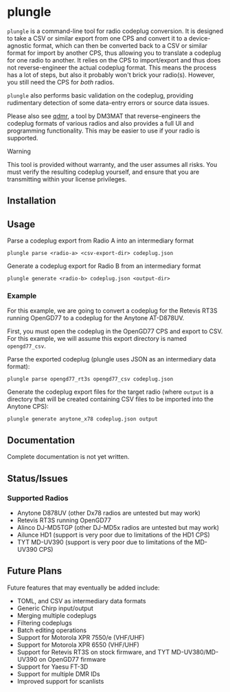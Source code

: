 # plungle

`plungle` is a command-line tool for radio codeplug conversion. It is designed to take a CSV or similar export from one CPS and convert it to a device-agnostic format, which can then be converted back to a CSV or similar format for import by another CPS, thus allowing you to translate a codeplug for one radio to another. It relies on the CPS to import/export and thus does not reverse-engineer the actual codeplug format. This means the process has a lot of steps, but also it probably won't brick your radio(s). However, you still need the CPS for _both_ radios.

`plungle` also performs basic validation on the codeplug, providing rudimentary detection of some data-entry errors or source data issues.

Please also see [qdmr](https://dm3mat.darc.de/qdmr/), a tool by DM3MAT that reverse-engineers the codeplug formats of various radios and also provides a full UI and programming functionality. This may be easier to use if your radio is supported.

> [!WARNING]
> This tool is provided without warranty, and the user assumes all risks. You must verify the resulting codeplug yourself, and ensure that you are transmitting within your license privileges.

## Installation

## Usage

Parse a codeplug export from Radio A into an intermediary format
```
plungle parse <radio-a> <csv-export-dir> codeplug.json
```

Generate a codeplug export for Radio B from an intermediary format
```
plungle generate <radio-b> codeplug.json <output-dir>
```

### Example

For this example, we are going to convert a codeplug for the Retevis RT3S running OpenGD77 to a codeplug for the Anytone AT-D878UV.

First, you must open the codeplug in the OpenGD77 CPS and export to CSV. For this example, we will assume this export directory is named `opengd77_csv`.

Parse the exported codeplug (plungle uses JSON as an intermediary data format):

```
plungle parse opengd77_rt3s opengd77_csv codeplug.json
```

Generate the codeplug export files for the target radio (where `output` is a directory that will be created containing CSV files to be imported into the Anytone CPS):

```
plungle generate anytone_x78 codeplug.json output
```

## Documentation

Complete documentation is not yet written.

## Status/Issues

### Supported Radios

* Anytone D878UV (other Dx78 radios are untested but may work)
* Retevis RT3S running OpenGD77
* Alinco DJ-MD5TGP (other DJ-MD5x radios are untested but may work)
* Ailunce HD1 (support is very poor due to limitations of the HD1 CPS)
* TYT MD-UV390 (support is very poor due to limitations of the MD-UV390 CPS)

## Future Plans

Future features that may eventually be added include:

* TOML, and CSV as intermediary data formats
* Generic Chirp input/output
* Merging multiple codeplugs
* Filtering codeplugs
* Batch editing operations
* Support for Motorola XPR 7550/e (VHF/UHF)
* Support for Motorola XPR 6550 (VHF/UHF)
* Support for Retevis RT3S on stock firmware, and TYT MD-UV380/MD-UV390 on OpenGD77 firmware
* Support for Yaesu FT-3D
* Support for multiple DMR IDs
* Improved support for scanlists
